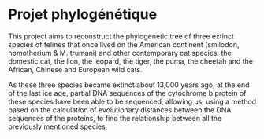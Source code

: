 # Projet phylogénétique

This project aims to reconstruct the phylogenetic tree of three extinct species of felines that once lived on the American continent
(smilodon, homotherium & M. trumani) and other contemporary cat species: the domestic cat, the lion, the leopard, the tiger, the puma,
the cheetah and the African, Chinese and European wild cats.

As these three species became extinct about 13,000 years ago, at the end of the last ice age, partial DNA sequences of the cytochrome b
protein of these species have been able to be sequenced, allowing us, using a method based on the calculation of evolutionary distances
between the DNA sequences of the proteins, to find the relationship between all the previously mentioned species.
